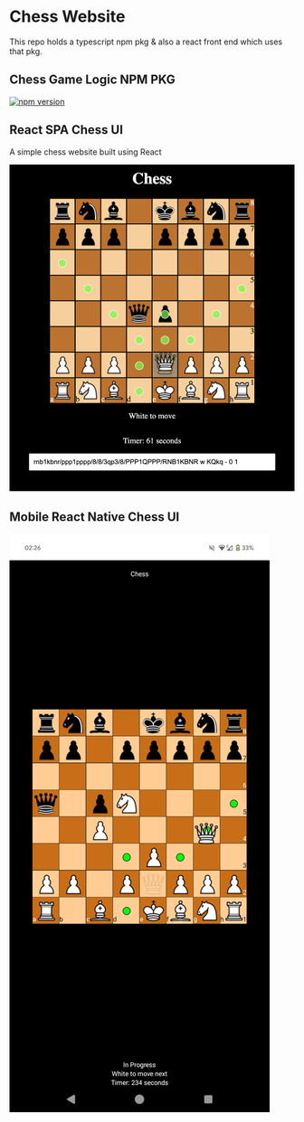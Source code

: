 # Chess Website

This repo holds a typescript npm pkg & also a react front end which uses that pkg. 

## Chess Game Logic NPM PKG

[![npm version](https://badge.fury.io/js/%40sean_halpin%2Fchess_game.svg)](https://www.npmjs.com/package/@sean_halpin/chess_game)

## React SPA Chess UI

A simple chess website built using React

![Chess Preview](./media/chess_preview_moves.png)

## Mobile React Native Chess UI 

![Chess Android Preview](./media/chess_android-react-native.png)